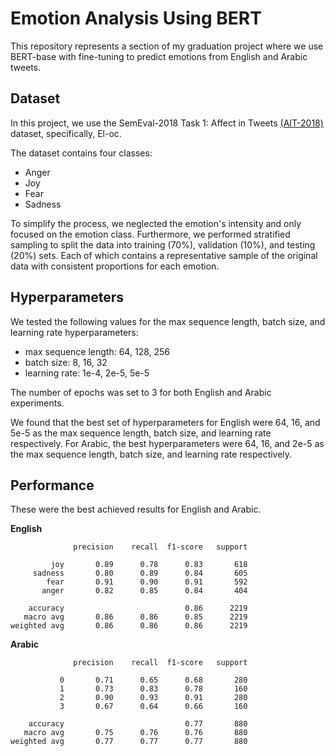 # Emotion Analysis Using BERT
This repository represents a section of my graduation project where we use BERT-base with fine-tuning to predict emotions from English and Arabic tweets. 
<!-- In this project, we test the performance of the pre-trained language model BERT-base on the task of emotion analysis in English and Arabic tweets. -->

## Dataset
In this project, we use the SemEval-2018 Task 1: Affect in Tweets [(AIT-2018)](https://competitions.codalab.org/competitions/17751#learn_the_details-datasets) dataset, specifically, El-oc. 

The dataset contains four classes: 
* Anger
* Joy
* Fear
* Sadness

To simplify the process, we neglected the emotion's intensity and only focused on the emotion class. Furthermore, we performed stratified sampling to split the data into training (70%), validation (10%), and testing (20%) sets. Each of which contains a representative sample of the original data with consistent proportions for each emotion.

## Hyperparameters
We tested the following values for the max sequence length, batch size, and learning rate hyperparameters:
* max sequence length: 64, 128, 256
* batch size: 8, 16, 32
* learning rate: 1e-4, 2e-5, 5e-5

The number of epochs was set to 3 for both English and Arabic experiments. 

We found that the best set of hyperparameters for English were 64, 16, and 5e-5 as the max sequence length, batch size, and learning rate respectively. For Arabic, the best hyperparameters were 64, 16, and 2e-5 as the max sequence length, batch size, and learning rate respectively.

## Performance
These were the best achieved results for English and Arabic. 

**English**
```
              precision    recall  f1-score   support

         joy       0.89      0.78      0.83       618
     sadness       0.80      0.89      0.84       605
        fear       0.91      0.90      0.91       592
       anger       0.82      0.85      0.84       404

    accuracy                           0.86      2219
   macro avg       0.86      0.86      0.85      2219
weighted avg       0.86      0.86      0.86      2219

```
**Arabic**
```
              precision    recall  f1-score   support

           0       0.71      0.65      0.68       280
           1       0.73      0.83      0.78       160
           2       0.90      0.93      0.91       280
           3       0.67      0.64      0.66       160

    accuracy                           0.77       880
   macro avg       0.75      0.76      0.76       880
weighted avg       0.77      0.77      0.77       880

```



